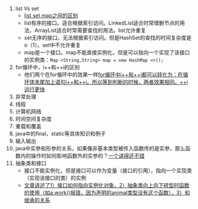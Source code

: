 1. list Vs set
   - [list,set,map之间的区别](https://www.cnblogs.com/IvesHe/p/6108933.html)
   - list有序的接口。适合根据索引访问。LinkedList适合时常增删节点的用法，ArrayList适合时常需要查找的用法。list允许重复
   - set无序的接口。无法根据索引访问。但是HashSet的查找的时间复杂度是o（1）。set中不允许重复
   - map是一个接口。map不能直接实例化，但是可以指向一个实现了该接口的实例类：`Map <String,String> map = new HashMap <>();`
2. for循环中，i++和++i的区别
   - 他们两个在for循环中的效果一样[for循环中i++和++i都可以转化为：在循环体末尾加上语句i++和++i。所以等到判断的时候，两者效果相同。++i运行更快](https://blog.csdn.net/github_37847975/article/details/77369851?depth_1-utm_source=distribute.pc_relevant.none-task-blog-BlogCommendFromBaidu-3&utm_source=distribute.pc_relevant.none-task-blog-BlogCommendFromBaidu-3)
3. 异常处理
4. 线程
5. 计算机网络
6. 时间空间复杂度
7. 重载和覆盖
8. java中的final，static等具体知识和例子
9. 输入输出
10. java中实参和形参的关系，如果像非基本类型被传入函数传的是实参，那么函数内的操作时如何影响函数外的实参的？[一个讲得还不错](https://www.cnblogs.com/yaoruozi/p/8569906.html)
11. 抽象类和接口
    - 接口不能实例化，但是接口可以作为变量（接口的引用），指向一个实现类（实现该接口的类）的实例
    - [文章讲述了1）接口如何指向实例化对象，2）抽象类向上向下转型时函数的使用（如a.work()报错，因为声明的animal类型没有这个函数），3）和继承的关系](https://blog.csdn.net/Qiuzhongweiwei/article/details/80749258?depth_1-utm_source=distribute.pc_relevant.none-task-blog-BlogCommendFromBaidu-1&utm_source=distribute.pc_relevant.none-task-blog-BlogCommendFromBaidu-1)
